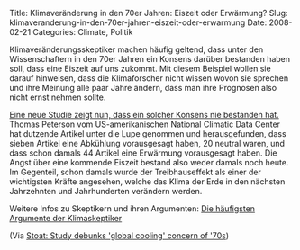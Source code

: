 Title: Klimaveränderung in den 70er Jahren: Eiszeit oder Erwärmung?
Slug: klimaveranderung-in-den-70er-jahren-eiszeit-oder-erwarmung
Date: 2008-02-21
Categories: Climate, Politik

Klimaveränderungsskeptiker machen häufig geltend, dass unter den Wissenschaftern in den 70er Jahren ein Konsens darüber bestanden haben soll, dass eine Eiszeit auf uns zukommt. Mit diesem Beispiel wollen sie darauf hinweisen, dass die Klimaforscher nicht wissen wovon sie sprechen und ihre Meinung alle paar Jahre ändern, dass man ihre Prognosen also nicht ernst nehmen sollte.

[Eine neue Studie zeigt nun, dass ein solcher Konsens nie bestanden hat.](http://www.usatoday.com/weather/climate/globalwarming/2008-02-20-global-cooling_N.htm) Thomas Peterson vom US-amerikanischen National Climatic Data Center hat dutzende Artikel unter die Lupe genommen und herausgefunden, dass sieben Artikel eine Abkühlung vorausgesagt haben, 20 neutral waren, und dass schon damals 44 Artikel eine Erwärmung vorausgesagt haben. Die Angst über eine kommende Eiszeit bestand also weder damals noch heute. Im Gegenteil, schon damals wurde der Treibhauseffekt als einer der wichtigsten Kräfte angesehen, welche das Klima der Erde in den nächsten Jahrzehnten und Jahrhunderten verändern werden.

Weitere Infos zu Skeptikern und ihren Argumenten: [Die häufigsten Argumente der Klimaskeptiker](https://406.ch/writing/die-haufigsten-argumente-der-klimaskeptiker/)

(Via [Stoat: Study debunks 'global cooling' concern of '70s](http://scienceblogs.com/stoat/2008/02/study_debunks_global_cooling_c.php))
